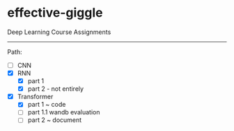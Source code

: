 # effective-giggle
Deep Learning Course Assignments

----

Path:

- [ ] CNN 
- [x] RNN
    - [x] part 1
    - [x] part 2 - not entirely
- [x] Transformer
  - [x] part 1 ~ code 
  - [ ] part 1.1 wandb evaluation
  - [ ] part 2 ~ document